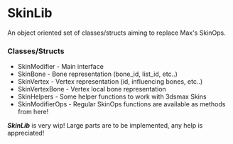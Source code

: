 # SkinLib
An object oriented set of classes/structs aiming to replace Max's SkinOps.

### Classes/Structs

- SkinModifier    - Main interface
- SkinBone        - Bone representation (bone_id, list_id, etc..)
- SkinVertex      - Vertex representation (id, influencing bones, etc..)
- SkinVertexBone  - Vertex local bone representation 
- SkinHelpers     - Some helper functions to work with 3dsmax Skins
- SkinModifierOps - Regular SkinOps functions are available as methods from here!

***SkinLib*** is very wip! Large parts are to be implemented, any help is appreciated! 
